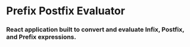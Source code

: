 # Prefix Postfix Evaluator
### React application built to convert and evaluate Infix, Postfix, and Prefix expressions.


